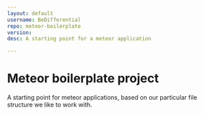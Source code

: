 ```yaml
---
layout: default
username: BeDifferential
repo: meteor-boilerplate 
version:
desc: A starting point for a meteor application

---
```

# Meteor boilerplate project 

A starting point for meteor applications, based on our particular file structure we like to work with.
